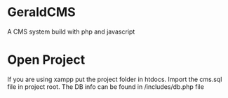 # GeraldCMS

A CMS system build with php and javascript

# Open Project

If you are using xampp put the project folder in htdocs. Import the cms.sql file in project root.
The DB info can be found in /includes/db.php file
